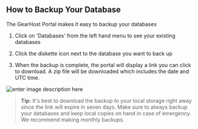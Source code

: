 How to Backup Your Database
---------------------------

The GearHost Portal makes it easy to backup your databases



1. Click on 'Databases' from the left hand menu to see your existing databases

2. Click the diskette icon next to the database you want to back up
 
3. When the backup is complete, the portal will display a link you can click to download. A zip file will be downloaded which includes the date and UTC time.

 ![enter image description here](http://i.imgur.com/3GZWLFW.png)

>**Tip:** It's best to download the backup to your local storage right away since the link will expire in seven days. Make sure to always backup your databases and keep local copies on hand in case of emergency. We recommend making monthly backups.